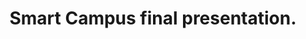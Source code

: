 ---
layout: publication-layout
year: 2014
title: Smart Campus final presentation.
description: 24 March, 2014. IIIT - Bangalore. Presented by Harsha Krishna, Murali Krishna, Onkar Hoysala.
ide: march24smartcampus
tag: presentations
categories: presentations
---